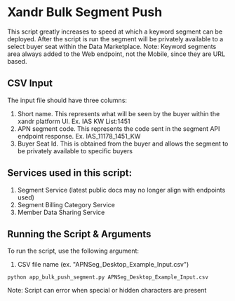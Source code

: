 # Xandr Bulk Segment Push
This script greatly increases to speed at which a keyword segment can be deployed. After the script is run the segment will be privately available to a select buyer seat within the Data Marketplace. Note: Keyword segments area always added to the Web endpoint, not the Mobile, since they are URL based.

## CSV Input
The input file should have three columns:
1. Short name. This represents what will be seen by the buyer within the xandr platform UI. Ex. IAS KW List:1451
2. APN segment code. This represents the code sent in the segment API endpoint response. Ex. IAS_11178_1451_KW
3. Buyer Seat Id. This is obtained from the buyer and allows the segment to be privately available to specific buyers

## Services used in this script:

1. Segment Service (latest public docs may no longer align with endpoints used)
2. Segment Billing Category Service
3. Member Data Sharing Service


## Running the Script & Arguments 
To run the script, use the following argument:
1. CSV file name (ex. "APNSeg_Desktop_Example_Input.csv")

`python app_bulk_push_segment.py APNSeg_Desktop_Example_Input.csv`

Note: Script can error when special or hidden characters are present